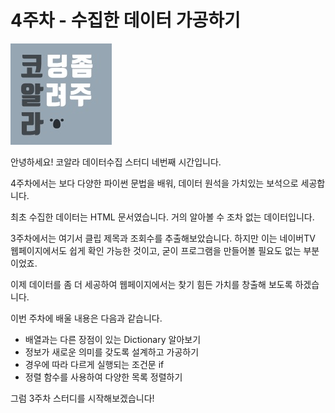# 4주차 - 수집한 데이터 가공하기

![](../.gitbook/assets/logo-solid-gray.jpg)

안녕하세요! 코알라 데이터수집 스터디 네번째 시간입니다.

4주차에서는 보다 다양한 파이썬 문법을 배워, 데이터 원석을 가치있는 보석으로 세공합니다.

최초 수집한 데이터는 HTML 문서였습니다. 거의 알아볼 수 조차 없는 데이터입니다.

3주차에서는 여기서 클립 제목과 조회수를 추출해보았습니다.
하지만 이는 네이버TV 웹페이지에서도 쉽게 확인 가능한 것이고, 굳이 프로그램을 만들어볼 필요도 없는 부분이었죠.

이제 데이터를 좀 더 세공하여 웹페이지에서는 찾기 힘든 가치를 창출해 보도록 하겠습니다.

이번 주차에 배울 내용은 다음과 같습니다.

* 배열과는 다른 장점이 있는 Dictionary 알아보기
* 정보가 새로운 의미를 갖도록 설계하고 가공하기
* 경우에 따라 다르게 실행되는 조건문 if
* 정렬 함수를 사용하여 다양한 목록 정렬하기

그럼 3주차 스터디를 시작해보겠습니다!